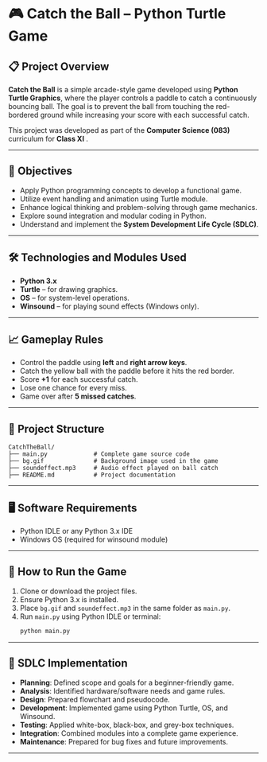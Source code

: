 
# 🎮 Catch the Ball – Python Turtle Game

## 📋 Project Overview

**Catch the Ball** is a simple arcade-style game developed using **Python Turtle Graphics**, where the player controls a paddle to catch a continuously bouncing ball. The goal is to prevent the ball from touching the red-bordered ground while increasing your score with each successful catch.

This project was developed as part of the **Computer Science (083)** curriculum for **Class XI** .

---

## 🎯 Objectives

- Apply Python programming concepts to develop a functional game.
- Utilize event handling and animation using Turtle module.
- Enhance logical thinking and problem-solving through game mechanics.
- Explore sound integration and modular coding in Python.
- Understand and implement the **System Development Life Cycle (SDLC)**.

---

## 🛠️ Technologies and Modules Used

- **Python 3.x**
- **Turtle** – for drawing graphics.
- **OS** – for system-level operations.
- **Winsound** – for playing sound effects (Windows only).

---

## 📈 Gameplay Rules

- Control the paddle using **left** and **right arrow keys**.
- Catch the yellow ball with the paddle before it hits the red border.
- Score **+1** for each successful catch.
- Lose one chance for every miss.
- Game over after **5 missed catches**.

---

## 📂 Project Structure

```
CatchTheBall/
├── main.py             # Complete game source code
├── bg.gif              # Background image used in the game
├── soundeffect.mp3     # Audio effect played on ball catch
├── README.md           # Project documentation
```

---

## 🖥️ Software Requirements
- Python IDLE or any Python 3.x IDE
- Windows OS (required for winsound module)

---

## 🚀 How to Run the Game

1. Clone or download the project files.
2. Ensure Python 3.x is installed.
3. Place `bg.gif` and `soundeffect.mp3` in the same folder as `main.py`.
4. Run `main.py` using Python IDLE or terminal:
   ```bash
   python main.py
   ```

---

## 🧪 SDLC Implementation

- **Planning**: Defined scope and goals for a beginner-friendly game.
- **Analysis**: Identified hardware/software needs and game rules.
- **Design**: Prepared flowchart and pseudocode.
- **Development**: Implemented game using Python Turtle, OS, and Winsound.
- **Testing**: Applied white-box, black-box, and grey-box techniques.
- **Integration**: Combined modules into a complete game experience.
- **Maintenance**: Prepared for bug fixes and future improvements.

---
